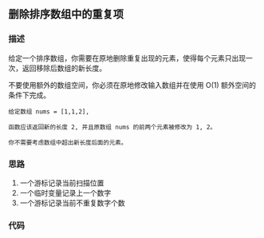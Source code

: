 ## 删除排序数组中的重复项
### 描述
给定一个排序数组，你需要在原地删除重复出现的元素，使得每个元素只出现一次，返回移除后数组的新长度。

不要使用额外的数组空间，你必须在原地修改输入数组并在使用 O(1) 额外空间的条件下完成。

```
给定数组 nums = [1,1,2], 

函数应该返回新的长度 2, 并且原数组 nums 的前两个元素被修改为 1, 2。 

你不需要考虑数组中超出新长度后面的元素。
```

### 思路
1. 一个游标记录当前扫描位置
2. 一个临时变量记录上一个数字
3. 一个游标记录当前不重复数字个数
### 代码
```java

```